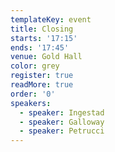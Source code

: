 ```yaml
---
templateKey: event
title: Closing
starts: '17:15'
ends: '17:45'
venue: Gold Hall
color: grey
register: true
readMore: true
order: '0'
speakers:
  - speaker: Ingestad
  - speaker: Galloway
  - speaker: Petrucci
---
```


